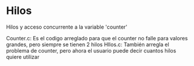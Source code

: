 # Hilos
Hilos y acceso concurrente a la variable 'counter'

Counter.c: Es el codigo arreglado para que el counter no falle para valores grandes, pero siempre se tienen 2 hilos
HIlos.c: También arregla el problema de counter, pero ahora el usuario puede decir cuantos hilos quiere utilizar

